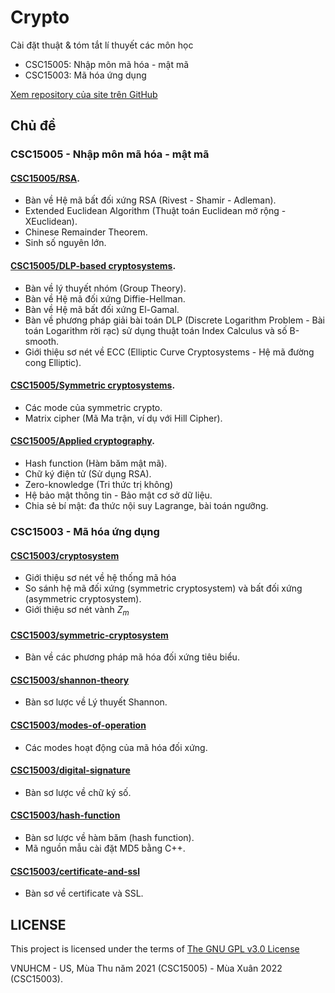 # Crypto
Cài đặt thuật & tóm tắt lí thuyết các môn học
- CSC15005: Nhập môn mã hóa - mật mã
- CSC15003: Mã hóa ứng dụng

[Xem repository của site trên GitHub](https://github.com/trhgquan/crypto)

## Chủ đề
### CSC15005 - Nhập môn mã hóa - mật mã
#### [CSC15005/RSA](CSC15005/RSA).
- Bàn về Hệ mã bất đối xứng RSA (Rivest - Shamir - Adleman).
- Extended Euclidean Algorithm (Thuật toán Euclidean mở rộng - XEuclidean).
- Chinese Remainder Theorem.
- Sinh số nguyên lớn.

#### [CSC15005/DLP-based cryptosystems](CSC15005/DLP-based).
- Bàn về lý thuyết nhóm (Group Theory).
- Bàn về Hệ mã đối xứng Diffie-Hellman.
- Bàn về Hệ mã bất đối xứng El-Gamal.
- Bàn về phương pháp giải bài toán DLP (Discrete Logarithm Problem - Bài toán Logarithm rời rạc) sử dụng thuật toán Index Calculus và số B-smooth.
- Giới thiệu sơ nét về ECC (Elliptic Curve Cryptosystems - Hệ mã đường cong Elliptic).

#### [CSC15005/Symmetric cryptosystems](CSC15005/symmetric-crypto).
- Các mode của symmetric crypto.
- Matrix cipher (Mã Ma trận, ví dụ với Hill Cipher).

#### [CSC15005/Applied cryptography](CSC15005/applied-cryptography/).
- Hash function (Hàm băm mật mã).
- Chữ ký điện tử (Sử dụng RSA).
- Zero-knowledge (Tri thức trị không)
- Hệ bảo mật thông tin - Bảo mật cơ sở dữ liệu.
- Chia sẻ bí mật: đa thức nội suy Lagrange, bài toán ngưỡng.

### CSC15003 - Mã hóa ứng dụng

#### [CSC15003/cryptosystem](CSC15003/cryptosystem)
- Giới thiệu sơ nét về hệ thống mã hóa
- So sánh hệ mã đối xứng (symmetric cryptosystem) và bất đối xứng (asymmetric cryptosystem).
- Giới thiệu sơ nét vành $Z_m$

#### [CSC15003/symmetric-cryptosystem](CSC15003/symmetric-cryptosystem)
- Bàn về các phương pháp mã hóa đối xứng tiêu biểu.

#### [CSC15003/shannon-theory](CSC15003/shannon-theory)
- Bàn sơ lược về Lý thuyết Shannon.

#### [CSC15003/modes-of-operation](CSC15003/modes-of-operation)
- Các modes hoạt động của mã hóa đối xứng.

#### [CSC15003/digital-signature](CSC15003/digital-signature)
- Bàn sơ lược về chữ ký số.

#### [CSC15003/hash-function](CSC15003/hash-function)
- Bàn sơ lược về hàm băm (hash function).
- Mã nguồn mẫu cài đặt MD5 bằng C++.

#### [CSC15003/certificate-and-ssl](CSC15003/certificate-and-ssl)
- Bàn sơ về certificate và SSL.

## LICENSE
This project is licensed under the terms of [The GNU GPL v3.0 License](LICENSE)

VNUHCM - US, Mùa Thu năm 2021 (CSC15005) - Mùa Xuân 2022 (CSC15003).
